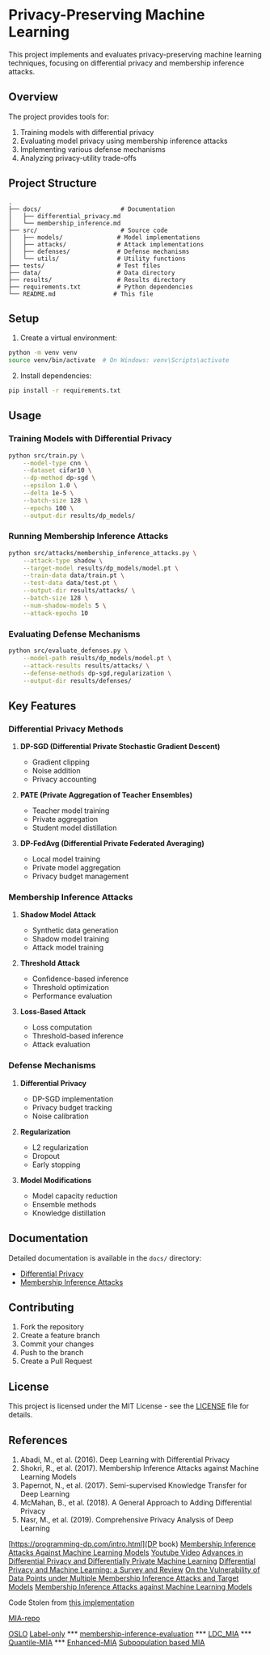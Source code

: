 # Privacy-Preserving Machine Learning

This project implements and evaluates privacy-preserving machine learning techniques, focusing on differential privacy and membership inference attacks.

## Overview

The project provides tools for:
1. Training models with differential privacy
2. Evaluating model privacy using membership inference attacks
3. Implementing various defense mechanisms
4. Analyzing privacy-utility trade-offs

## Project Structure

```
.
├── docs/                      # Documentation
│   ├── differential_privacy.md
│   └── membership_inference.md
├── src/                       # Source code
│   ├── models/               # Model implementations
│   ├── attacks/              # Attack implementations
│   ├── defenses/             # Defense mechanisms
│   └── utils/                # Utility functions
├── tests/                    # Test files
├── data/                     # Data directory
├── results/                  # Results directory
├── requirements.txt          # Python dependencies
└── README.md                # This file
```

## Setup

1. Create a virtual environment:
```bash
python -m venv venv
source venv/bin/activate  # On Windows: venv\Scripts\activate
```

2. Install dependencies:
```bash
pip install -r requirements.txt
```

## Usage

### Training Models with Differential Privacy

```bash
python src/train.py \
    --model-type cnn \
    --dataset cifar10 \
    --dp-method dp-sgd \
    --epsilon 1.0 \
    --delta 1e-5 \
    --batch-size 128 \
    --epochs 100 \
    --output-dir results/dp_models/
```

### Running Membership Inference Attacks

```bash
python src/attacks/membership_inference_attacks.py \
    --attack-type shadow \
    --target-model results/dp_models/model.pt \
    --train-data data/train.pt \
    --test-data data/test.pt \
    --output-dir results/attacks/ \
    --batch-size 128 \
    --num-shadow-models 5 \
    --attack-epochs 10
```

### Evaluating Defense Mechanisms

```bash
python src/evaluate_defenses.py \
    --model-path results/dp_models/model.pt \
    --attack-results results/attacks/ \
    --defense-methods dp-sgd,regularization \
    --output-dir results/defenses/
```

## Key Features

### Differential Privacy Methods

1. **DP-SGD (Differential Private Stochastic Gradient Descent)**
   - Gradient clipping
   - Noise addition
   - Privacy accounting

2. **PATE (Private Aggregation of Teacher Ensembles)**
   - Teacher model training
   - Private aggregation
   - Student model distillation

3. **DP-FedAvg (Differential Private Federated Averaging)**
   - Local model training
   - Private model aggregation
   - Privacy budget management

### Membership Inference Attacks

1. **Shadow Model Attack**
   - Synthetic data generation
   - Shadow model training
   - Attack model training

2. **Threshold Attack**
   - Confidence-based inference
   - Threshold optimization
   - Performance evaluation

3. **Loss-Based Attack**
   - Loss computation
   - Threshold-based inference
   - Attack evaluation

### Defense Mechanisms

1. **Differential Privacy**
   - DP-SGD implementation
   - Privacy budget tracking
   - Noise calibration

2. **Regularization**
   - L2 regularization
   - Dropout
   - Early stopping

3. **Model Modifications**
   - Model capacity reduction
   - Ensemble methods
   - Knowledge distillation

## Documentation

Detailed documentation is available in the `docs/` directory:
- [Differential Privacy](docs/differential_privacy.md)
- [Membership Inference Attacks](docs/membership_inference.md)

## Contributing

1. Fork the repository
2. Create a feature branch
3. Commit your changes
4. Push to the branch
5. Create a Pull Request

## License

This project is licensed under the MIT License - see the [LICENSE](LICENSE) file for details.

## References

1. Abadi, M., et al. (2016). Deep Learning with Differential Privacy
2. Shokri, R., et al. (2017). Membership Inference Attacks against Machine Learning Models
3. Papernot, N., et al. (2017). Semi-supervised Knowledge Transfer for Deep Learning
4. McMahan, B., et al. (2018). A General Approach to Adding Differential Privacy
5. Nasr, M., et al. (2019). Comprehensive Privacy Analysis of Deep Learning

[https://programming-dp.com/intro.html](DP book)
[Membership Inference Attacks Against
Machine Learning Models](https://arxiv.org/pdf/1610.05820)
[Youtube Video](https://www.youtube.com/watch?v=rDm1n2gceJY&t=832s&ab_channel=IEEESymposiumonSecurityandPrivacy)
[Advances in Differential Privacy and Differentially Private Machine Learning](https://arxiv.org/abs/2404.04706)
[Differential Privacy and Machine Learning:
a Survey and Review](https://arxiv.org/pdf/1412.7584)
[On the Vulnerability of Data Points under
Multiple Membership Inference Attacks and
Target Models](https://arxiv.org/pdf/2210.16258)
[Membership Inference Attacks against Machine Learning Models](https://arxiv.org/abs/1610.05820)

Code Stolen from [this implementation](https://github.com/yonsei-sslab/MIA)


[MIA-repo](https://github.com/HongshengHu/membership-inference-machine-learning-literature)

[OSLO](https://arxiv.org/pdf/2007.14321)
[Label-only](https://github.com/cchoquette/membership-inference)
*** [membership-inference-evaluation](https://github.com/inspire-group/membership-inference-evaluation)
*** [LDC_MIA](https://github.com/horanshi/LDC-MIA)
*** [Quantile-MIA](https://github.com/amazon-science/quantile-mia)
*** [Enhanced-MIA](https://arxiv.org/pdf/2111.09679)
[Subpopulation based MIA](https://arxiv.org/pdf/2203.02080)